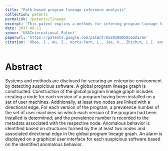 ```yaml
---
title: "Path-based program lineage inference analysis"
collection: patents
permalink: /patents/lineage
excerpt: 'This patent explins a methods for infering program lineage from a crowd sources enviroment'
date: 2017-08-11
venue: 'US&International Patent'
paperurl: 'https://patents.google.com/patent/US20190050562A1/en'
citation: 'Rhee, J., Wu, Z., Korts-Parn, L., Jee, K., Zhichun, L.I. and Setayeshfar, O., NEC Corp and NEC Laboratories America Inc, 2019. Path-based program lineage inference analysis. U.S. Patent Application 16/039,993.'
---
```


<!-- [Download paper here](https://kyuhlee.github.io/publications/asiaccs17.pdf) -->

# Abstract 

Systems and methods are disclosed for securing an enterprise environment by detecting suspicious software. A global program lineage graph is constructed. Construction of the global program lineage graph includes creating a node for each version of a program having been installed on a set of user machines. Additionally, at least two nodes are linked with a directional edge. For each version of the program, a prevalence number of the set of user machines on which each version of the program had been installed is determined; and the prevalence number is recorded to the metadata associated with the respective node. Anomalous behavior is identified based on structures formed by the at least two nodes and associated directional edge in the global program lineage graph. An alarm is displayed on a graphical user interface for each suspicious software based on the identified anomalous behavior.
